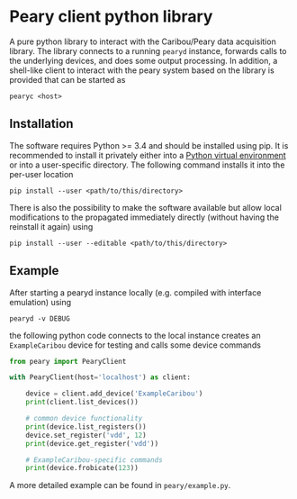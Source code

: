 # Peary client python library

A pure python library to interact with the Caribou/Peary data
acquisition library. The library connects to a running `pearyd`
instance, forwards calls to the underlying devices, and does some output
processing. In addition, a shell-like client to interact with the peary
system based on the library is provided that can be started as

    pearyc <host>

## Installation

The software requires Python >= 3.4 and should be installed using pip. It
is recommended to install it privately either into a
[Python virtual environment][venv] or into a user-specific
directory. The following command installs it into the per-user location

    pip install --user <path/to/this/directory>

There is also the possibility to make the software available
but allow local modifications to the propagated immediately
directly (without having the reinstall it again) using

    pip install --user --editable <path/to/this/directory>

## Example

After starting a pearyd instance locally (e.g. compiled with interface
emulation) using

    pearyd -v DEBUG

the following python code connects to the local instance creates an
`ExampleCaribou` device for testing and calls some device commands

```python
from peary import PearyClient

with PearyClient(host='localhost') as client:

    device = client.add_device('ExampleCaribou')
    print(client.list_devices())

    # common device functionality
    print(device.list_registers())
    device.set_register('vdd', 12)
    print(device.get_register('vdd'))

    # ExampleCaribou-specific commands
    print(device.frobicate(123))
```

A more detailed example can be found in `peary/example.py`.


[venv]: https://docs.python.org/3/library/venv.html
